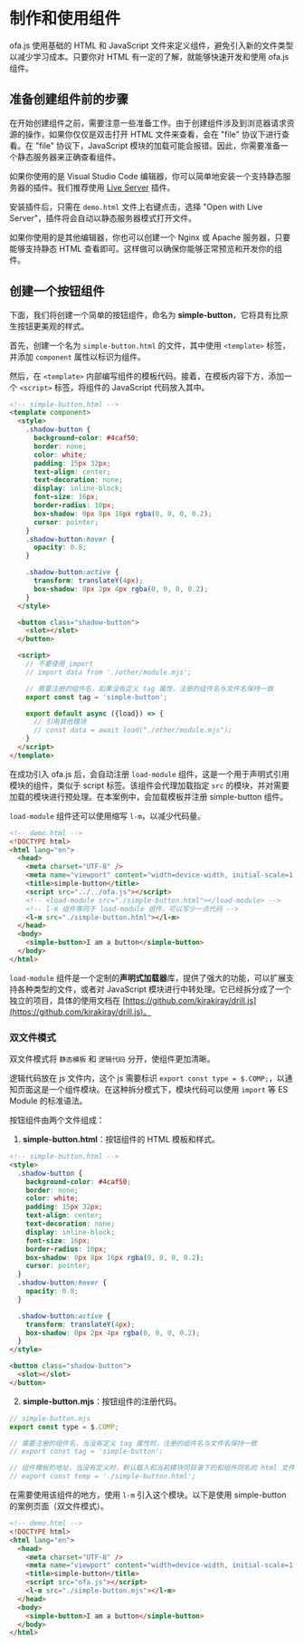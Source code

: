 # 制作和使用组件

ofa.js 使用基础的 HTML 和 JavaScript 文件来定义组件，避免引入新的文件类型以减少学习成本。只要你对 HTML 有一定的了解，就能够快速开发和使用 ofa.js 组件。

## 准备创建组件前的步骤

在开始创建组件之前，需要注意一些准备工作。由于创建组件涉及到浏览器请求资源的操作，如果你仅仅是双击打开 HTML 文件来查看，会在 "file" 协议下进行查看。在 "file" 协议下，JavaScript 模块的加载可能会报错。因此，你需要准备一个静态服务器来正确查看组件。

如果你使用的是 Visual Studio Code 编辑器，你可以简单地安装一个支持静态服务器的插件。我们推荐使用 [Live Server](https://marketplace.visualstudio.com/items?itemName=ritwickdey.LiveServer) 插件。

安装插件后，只需在 `demo.html` 文件上右键点击，选择 "Open with Live Server"，插件将会自动以静态服务器模式打开文件。

如果你使用的是其他编辑器，你也可以创建一个 Nginx 或 Apache 服务器，只要能够支持静态 HTML 查看即可。这样做可以确保你能够正常预览和开发你的组件。

## 创建一个按钮组件

下面，我们将创建一个简单的按钮组件，命名为 **simple-button**，它将具有比原生按钮更美观的样式。

首先，创建一个名为 `simple-button.html` 的文件，其中使用 `<template>` 标签，并添加 `component` 属性以标识为组件。

然后，在 `<template>` 内部编写组件的模板代码。接着，在模板内容下方，添加一个 `<script>` 标签，将组件的 JavaScript 代码放入其中。

```html
<!-- simple-button.html -->
<template component>
  <style>
    .shadow-button {
      background-color: #4caf50;
      border: none;
      color: white;
      padding: 15px 32px;
      text-align: center;
      text-decoration: none;
      display: inline-block;
      font-size: 16px;
      border-radius: 10px;
      box-shadow: 0px 8px 16px rgba(0, 0, 0, 0.2);
      cursor: pointer;
    }
    .shadow-button:hover {
      opacity: 0.8;
    }

    .shadow-button:active {
      transform: translateY(4px);
      box-shadow: 0px 2px 4px rgba(0, 0, 0, 0.2);
    }
  </style>

  <button class="shadow-button">
    <slot></slot>
  </button>

  <script>
    // 不要使用 import
    // import data from './other/module.mjs';

    // 需要注册的组件名，如果没有定义 tag 属性，注册的组件名与文件名保持一致
    export const tag = 'simple-button';

    export default async ({load}) => {
      // 引用其他模块
      // const data = await load("./other/module.mjs");
    }
  </script>
</template>
```

在成功引入 ofa.js 后，会自动注册 `load-module` 组件，这是一个用于声明式引用模块的组件，类似于 script 标签。该组件会代理加载指定 `src` 的模块，并对需要加载的模块进行预处理。在本案例中，会加载模板并注册 simple-button 组件。

`load-module` 组件还可以使用缩写 `l-m`，以减少代码量。

```html
<!-- demo.html -->
<!DOCTYPE html>
<html lang="en">
  <head>
    <meta charset="UTF-8" />
    <meta name="viewport" content="width=device-width, initial-scale=1.0" />
    <title>simple-button</title>
    <script src="../../ofa.js"></script>
    <!-- <load-module src="./simple-button.html"></load-module> -->
    <!-- l-m 组件等同于 load-module 组件，可以写少一点代码 -->
    <l-m src="./simple-button.html"></l-m>
  </head>
  <body>
    <simple-button>I am a button</simple-button>
  </body>
</html>
```

`load-module` 组件是一个定制的**声明式加载器**库，提供了强大的功能，可以扩展支持各种类型的文件，或者对 JavaScript 模块进行中转处理。它已经拆分成了一个独立的项目，具体的使用文档在 [https://github.com/kirakiray/drill.js](https://github.com/kirakiray/drill.js)。

### 双文件模式

双文件模式将 `静态模板` 和 `逻辑代码` 分开，使组件更加清晰。

逻辑代码放在 js 文件内，这个 js 需要标识 `export const type = $.COMP;`，以通知页面这是一个组件模块。在这种拆分模式下，模块代码可以使用 `import` 等 ES Module 的标准语法。

按钮组件由两个文件组成：

1. **simple-button.html**：按钮组件的 HTML 模板和样式。

```html
<!-- simple-button.html -->
<style>
  .shadow-button {
    background-color: #4caf50;
    border: none;
    color: white;
    padding: 15px 32px;
    text-align: center;
    text-decoration: none;
    display: inline-block;
    font-size: 16px;
    border-radius: 10px;
    box-shadow: 0px 8px 16px rgba(0, 0, 0, 0.2);
    cursor: pointer;
  }
  .shadow-button:hover {
    opacity: 0.8;
  }

  .shadow-button:active {
    transform: translateY(4px);
    box-shadow: 0px 2px 4px rgba(0, 0, 0, 0.2);
  }
</style>

<button class="shadow-button">
  <slot></slot>
</button>
```

2. **simple-button.mjs**：按钮组件的注册代码。

```javascript
// simple-button.mjs
export const type = $.COMP;

// 需要注册的组件名，当没有定义 tag 属性时，注册的组件名与文件名保持一致
// export const tag = 'simple-button';

// 组件模板的地址，当没有定义时，默认载入和当前模块同目录下的和组件同名的 html 文件
// export const temp = './simple-button.html';
```

在需要使用该组件的地方，使用 `l-m` 引入这个模块。以下是使用 simple-button 的案例页面（双文件模式）。

```html
<!-- demo.html -->
<!DOCTYPE html>
<html lang="en">
  <head>
    <meta charset="UTF-8" />
    <meta name="viewport" content="width=device-width, initial-scale=1.0" />
    <title>simple-button</title>
    <script src="ofa.js"></script>
    <l-m src="./simple-button.mjs"></l-m> 
  </head>
  <body>
    <simple-button>I am a button</simple-button>
  </body>
</html>
```
